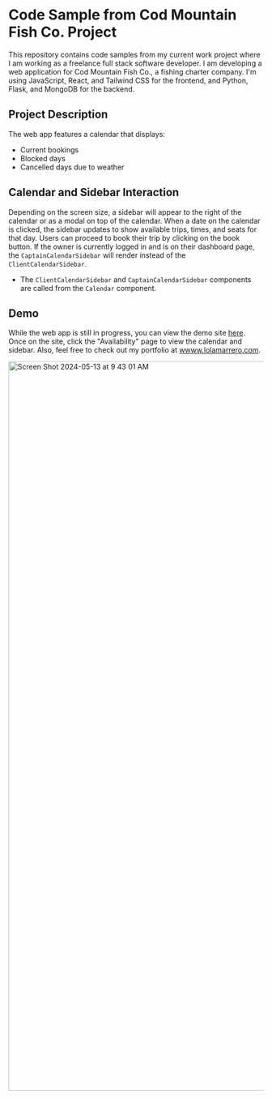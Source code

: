 # Code Sample from Cod Mountain Fish Co. Project

This repository contains code samples from my current work project where I am working as a freelance full stack software developer. I am developing a web application for Cod Mountain Fish Co., a fishing charter company. I'm using JavaScript, React, and Tailwind CSS for the frontend, and Python, Flask, and MongoDB for the backend.

##  Project Description

The web app features a calendar that displays:

-   Current bookings
-   Blocked days
-   Cancelled days due to weather

## Calendar and Sidebar Interaction

Depending on the screen size, a sidebar will appear to the right of the calendar or as a modal on top of the calendar. When a date on the calendar is clicked, the sidebar updates to show available trips, times, and seats for that day. Users can proceed to book their trip by clicking on the book button. If the owner is currently logged in and is on their dashboard page, the `CaptainCalendarSidebar` will render instead of the `ClientCalendarSidebar`.

-   The `ClientCalendarSidebar` and `CaptainCalendarSidebar` components are called from the `Calendar` component.

## Demo
While the web app is still in progress, you can view the demo site [here](https://cod-mountain.onrender.com/). Once on the site, click the "Availability" page to view the calendar and sidebar. Also, feel free to check out my portfolio at [wwww.lolamarrero.com](www.lolamarrero.com).

<img width="1440" alt="Screen Shot 2024-05-13 at 9 43 01 AM" src="https://github.com/lola831/Coding-Sample/assets/110120745/89755bdc-d6cb-4e13-9765-1f9cf4bbb183">

